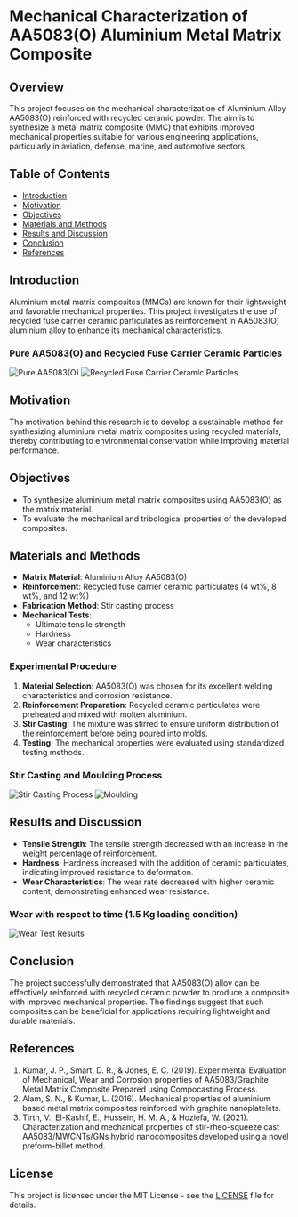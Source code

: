 # Mechanical Characterization of AA5083(O) Aluminium Metal Matrix Composite

## Overview
This project focuses on the mechanical characterization of Aluminium Alloy AA5083(O) reinforced with recycled ceramic powder. The aim is to synthesize a metal matrix composite (MMC) that exhibits improved mechanical properties suitable for various engineering applications, particularly in aviation, defense, marine, and automotive sectors.

## Table of Contents
- [Introduction](#introduction)
- [Motivation](#motivation)
- [Objectives](#objectives)
- [Materials and Methods](#materials-and-methods)
- [Results and Discussion](#results-and-discussion)
- [Conclusion](#conclusion)
- [References](#references)

## Introduction
Aluminium metal matrix composites (MMCs) are known for their lightweight and favorable mechanical properties. This project investigates the use of recycled fuse carrier ceramic particulates as reinforcement in AA5083(O) aluminium alloy to enhance its mechanical characteristics.

### Pure AA5083(O) and Recycled Fuse Carrier Ceramic Particles
![Pure AA5083(O)](https://github.com/user-attachments/assets/a13d63d1-bd95-4fbc-aba8-a0986baf0ebe)
![Recycled Fuse Carrier Ceramic Particles](https://github.com/user-attachments/assets/fcfd27ff-1eec-4787-9568-6f863c598288)


## Motivation
The motivation behind this research is to develop a sustainable method for synthesizing aluminium metal matrix composites using recycled materials, thereby contributing to environmental conservation while improving material performance.

## Objectives
- To synthesize aluminium metal matrix composites using AA5083(O) as the matrix material.
- To evaluate the mechanical and tribological properties of the developed composites.

## Materials and Methods
- **Matrix Material**: Aluminium Alloy AA5083(O)
- **Reinforcement**: Recycled fuse carrier ceramic particulates (4 wt%, 8 wt%, and 12 wt%)
- **Fabrication Method**: Stir casting process
- **Mechanical Tests**: 
  - Ultimate tensile strength
  - Hardness
  - Wear characteristics

### Experimental Procedure
1. **Material Selection**: AA5083(O) was chosen for its excellent welding characteristics and corrosion resistance.
2. **Reinforcement Preparation**: Recycled ceramic particulates were preheated and mixed with molten aluminium.
3. **Stir Casting**: The mixture was stirred to ensure uniform distribution of the reinforcement before being poured into molds.
4. **Testing**: The mechanical properties were evaluated using standardized testing methods.

### Stir Casting and Moulding Process
![Stir Casting Process](https://github.com/user-attachments/assets/14581d1f-7e93-4501-b9e5-5f7dde4910c1)
![Moulding](https://github.com/user-attachments/assets/dd5a2a46-ab3e-4e68-96a1-9ff78dc351cb)



## Results and Discussion
- **Tensile Strength**: The tensile strength decreased with an increase in the weight percentage of reinforcement.
- **Hardness**: Hardness increased with the addition of ceramic particulates, indicating improved resistance to deformation.
- **Wear Characteristics**: The wear rate decreased with higher ceramic content, demonstrating enhanced wear resistance.

### Wear with respect to time (1.5 Kg loading condition)
![Wear Test Results](https://github.com/user-attachments/assets/7693b5f5-992c-4bf1-a742-bbf17ff98d79)


## Conclusion
The project successfully demonstrated that AA5083(O) alloy can be effectively reinforced with recycled ceramic powder to produce a composite with improved mechanical properties. The findings suggest that such composites can be beneficial for applications requiring lightweight and durable materials.

## References
1. Kumar, J. P., Smart, D. R., & Jones, E. C. (2019). Experimental Evaluation of Mechanical, Wear and Corrosion properties of AA5083/Graphite Metal Matrix Composite Prepared using Compocasting Process.
2. Alam, S. N., & Kumar, L. (2016). Mechanical properties of aluminium based metal matrix composites reinforced with graphite nanoplatelets.
3. Tirth, V., El-Kashif, E., Hussein, H. M. A., & Hoziefa, W. (2021). Characterization and mechanical properties of stir-rheo-squeeze cast AA5083/MWCNTs/GNs hybrid nanocomposites developed using a novel preform-billet method.

## License
This project is licensed under the MIT License - see the [LICENSE](https://github.com/Samuelson777/MTech_AMT_Half_Sem_Project_2022/blob/main/LICENSE) file for details.
